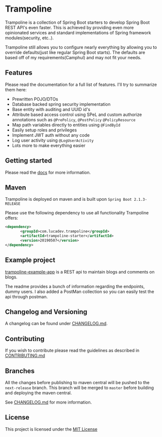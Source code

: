 # Trampoline

Trampoline is a collection of Spring Boot starters to develop Spring Boot REST API's even faster.
This is achieved by providing even more opinionated services and standard implementations of Spring framework modules(security, etc..).

Trampoline still allows you to configure nearly everything by allowing you to override defaults(just like regular Spring Boot starts).
The defaults are based off of my requirements(Camphul) and may not fit your needs.

## Features

Please read the documentation for a full list of features. I'll try to summarize them here:

- Prewritten POJO/DTOs
- Database backed spring security implementation
- Base entity with auditing and UUID id's
- Attribute based access control using SPeL and custom authorize annotations such as `@PrePolicy`, `@PostPolicy` `@PolicyResource`
- Map path variables directly to entities using `@FindById`
- Easily setup roles and privileges
- Implement JWT auth without any code
- Log user activity using `@LogUserActivity`
- Lots more to make everything easier

## Getting started
Please read the [docs](/docs/README.md) for more information.

## Maven

Trampoline is deployed on maven and is built upon `Spring Boot 2.1.3-RELEASE`

Please use the following dependency to use all functionality Trampoline offers:
```xml
<dependency>
       <groupId>com.lucadev.trampoline</groupId>
       <artifactId>trampoline-starter</artifactId>
       <version>20190507</version>
</dependency>
```

## Example project

[trampoline-example-app](trampoline-example-app) is a REST api to maintain blogs and comments on blogs.

The readme provides a bunch of information regarding the endpoints, dummy users. I also added a PostMan collection so you can easily test the api through postman.

## Changelog and Versioning

A changelog can be found under [CHANGELOG.md](CHANGELOG.md).

## Contributing

If you wish to contribute please read the guidelines as described in [CONTRIBUTING.md](/CONTRIBUTING.md)

## Branches

All the changes before publishing to maven central will be pushed to the `next-release` branch.
This branch will be merged to `master` before building and deploying the maven central.

See [CHANGELOG.md](CHANGELOG.md) for more information.

## License

This project is licensed under the [MIT License](/LICENSE.txt)